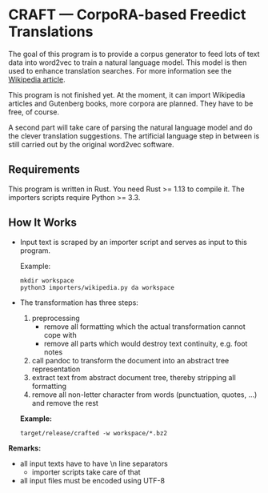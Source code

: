 CRAFT — CorpoRA-based Freedict Translations
=============================================

The goal of this program is to provide a corpus generator to feed lots of text
data into word2vec to train a natural language model. This model is then used to
enhance translation searches. For more information see the
[Wikipedia article](https://en.wikipedia.org/wiki/Word2vec).

This program is not finished yet. At the moment, it can import Wikipedia
articles and Gutenberg books, more corpora are planned. They have to be free, of
course.

A second part will take care of parsing the natural language model and do the
clever translation suggestions. The artificial language step in between is still
carried out by the original word2vec software.

Requirements
------------

This program is written in Rust. You need Rust >= 1.13 to compile it. The
importers scripts require Python >= 3.3.

How It Works
------------

-   Input text is scraped by an importer script and serves as input to this
    program.

    Example:

    ```
    mkdir workspace
    python3 importers/wikipedia.py da workspace
    ```
-   The transformation has three steps:
    1.  preprocessing
        -   remove all formatting which the actual transformation cannot cope
            with
        -   remove all parts which would destroy text continuity, e.g. foot
            notes
    2.  call pandoc to transform the document into an abstract tree
        representation
    3.  extract text from abstract document tree, thereby stripping all
        formatting
    4.  remove all non-letter character from words (punctuation, quotes, ...)
        and remove the rest

    **Example:**

    ```
    target/release/crafted -w workspace/*.bz2
    ```


**Remarks:**

-   all input texts have to have \n line separators
    -   importer scripts take care of that
-   all input files must be encoded using UTF-8

